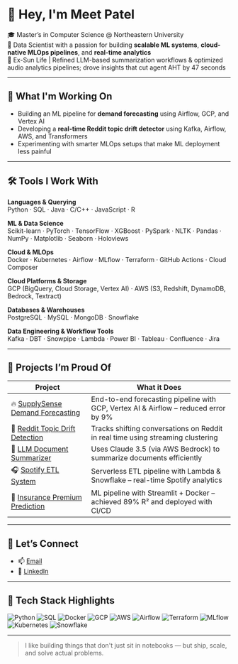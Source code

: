 # 👋 Hey, I'm Meet Patel

🎓 Master’s in Computer Science @ Northeastern University  
🧠 Data Scientist with a passion for building **scalable ML systems**, **cloud-native MLOps pipelines**, and **real-time analytics**  
💼 Ex-Sun Life | Refined LLM-based summarization workflows & optimized audio analytics pipelines; drove insights that cut agent AHT by 47 seconds

---

## 🚀 What I'm Working On

- Building an ML pipeline for **demand forecasting** using Airflow, GCP, and Vertex AI  
- Developing a **real-time Reddit topic drift detector** using Kafka, Airflow, AWS, and Transformers  
- Experimenting with smarter MLOps setups that make ML deployment less painful

---

## 🛠️ Tools I Work With

**Languages & Querying**  
Python · SQL · Java · C/C++ · JavaScript · R

**ML & Data Science**  
Scikit-learn · PyTorch · TensorFlow · XGBoost · PySpark · NLTK · Pandas · NumPy · Matplotlib · Seaborn · Holoviews

**Cloud & MLOps**  
Docker · Kubernetes · Airflow · MLflow · Terraform · GitHub Actions · Cloud Composer

**Cloud Platforms & Storage**  
GCP (BigQuery, Cloud Storage, Vertex AI) · AWS (S3, Redshift, DynamoDB, Bedrock, Textract)

**Databases & Warehouses**  
PostgreSQL · MySQL · MongoDB · Snowflake

**Data Engineering & Workflow Tools**  
Kafka · DBT · Snowpipe · Lambda · Power BI · Tableau · Confluence · Jira

---

## 🧩 Projects I’m Proud Of

| Project | What it Does |
|--------|---------------|
| 🔥 [SupplySense Demand Forecasting](https://github.com/Meet00732/SupplySense) | End-to-end forecasting pipeline with GCP, Vertex AI & Airflow – reduced error by 9% |
| 🧵 [Reddit Topic Drift Detection](https://github.com/Meet00732/reddit-nlp-anomaly-detection) | Tracks shifting conversations on Reddit in real time using streaming clustering |
| 📄 [LLM Document Summarizer](https://github.com/Meet00732/document-summarizer) | Uses Claude 3.5 (via AWS Bedrock) to summarize documents efficiently |
| 🎧 [Spotify ETL System](https://github.com/Meet00732/spotify-etl) | Serverless ETL pipeline with Lambda & Snowflake – real-time Spotify analytics |
| 🧮 [Insurance Premium Prediction](https://github.com/Meet00732/insurance-premium) | ML pipeline with Streamlit + Docker – achieved 89% R² and deployed with CI/CD |

---

## 🤝 Let’s Connect

- 📫 [Email](mailto:patel.meetd@northeastern.edu)  
- 🔗 [LinkedIn](https://www.linkedin.com/in/meetpatel00732)

---

## 🚀 Tech Stack Highlights

![Python](https://img.shields.io/badge/-Python-3776AB?style=flat&logo=python&logoColor=white)
![SQL](https://img.shields.io/badge/-SQL-4479A1?style=flat&logo=postgresql&logoColor=white)
![Docker](https://img.shields.io/badge/-Docker-2496ED?style=flat&logo=docker&logoColor=white)
![GCP](https://img.shields.io/badge/-GCP-4285F4?style=flat&logo=google-cloud&logoColor=white)
![AWS](https://img.shields.io/badge/-AWS-232F3E?style=flat&logo=amazon-aws&logoColor=white)
![Airflow](https://img.shields.io/badge/-Airflow-017CEE?style=flat&logo=apache-airflow&logoColor=white)
![Terraform](https://img.shields.io/badge/-Terraform-623CE4?style=flat&logo=terraform&logoColor=white)
![MLflow](https://img.shields.io/badge/-MLflow-0064a5?style=flat&logo=mlflow&logoColor=white)
![Kubernetes](https://img.shields.io/badge/-Kubernetes-326CE5?style=flat&logo=kubernetes&logoColor=white)
![Snowflake](https://img.shields.io/badge/-Snowflake-56B9EB?style=flat&logo=snowflake&logoColor=white)

---

> I like building things that don't just sit in notebooks — but ship, scale, and solve actual problems.
